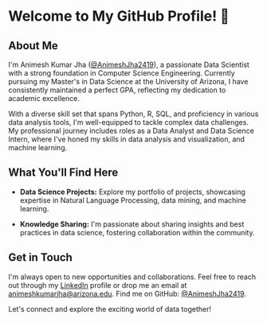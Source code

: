 # Welcome to My GitHub Profile! 👋

## About Me

I'm Animesh Kumar Jha ([@AnimeshJha2419](https://github.com/AnimeshJha2419)), a passionate Data Scientist with a strong foundation in Computer Science Engineering. Currently pursuing my Master's in Data Science at the University of Arizona, I have consistently maintained a perfect GPA, reflecting my dedication to academic excellence.

With a diverse skill set that spans Python, R, SQL, and proficiency in various data analysis tools, I'm well-equipped to tackle complex data challenges. My professional journey includes roles as a Data Analyst and Data Science Intern, where I've honed my skills in data analysis and visualization, and machine learning.

## What You'll Find Here

- **Data Science Projects:** Explore my portfolio of projects, showcasing expertise in Natural Language Processing, data mining, and machine learning.

- **Knowledge Sharing:** I'm passionate about sharing insights and best practices in data science, fostering collaboration within the community.

## Get in Touch

I'm always open to new opportunities and collaborations. Feel free to reach out through my [LinkedIn](https://www.linkedin.com/in/animesh-kr-jha/) profile or drop me an email at [animeshkumarjha@arizona.edu](mailto:animeshkumarjha@arizona.edu).
Find me on GitHub: [@AnimeshJha2419](https://github.com/AnimeshJha2419).

Let's connect and explore the exciting world of data together!

<!---
AnimeshJha2419/AnimeshJha2419 is a ✨ special ✨ repository because its `README.md` (this file) appears on your GitHub profile.
You can click the Preview link to take a look at your changes.
--->
